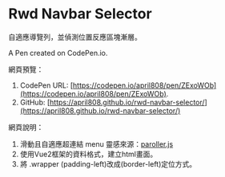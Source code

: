 # Rwd Navbar Selector

自適應導覽列，並偵測位置反應區塊漸層。

A Pen created on CodePen.io.

網頁預覽：

1. CodePen URL: [https://codepen.io/april808/pen/ZExoWOb](https://codepen.io/april808/pen/ZExoWOb).
1. GitHub: [https://april808.github.io/rwd-navbar-selector/](https://april808.github.io/rwd-navbar-selector/)


網頁說明：

1. 滑動且自適應超連結 menu 靈感來源：[paroller.js](https://tgomilar.github.io/paroller.js/)
1. 使用Vue2框架的資料格式，建立html畫面。
1. 將 .wrapper (padding-left)改成(border-left)定位方式。
